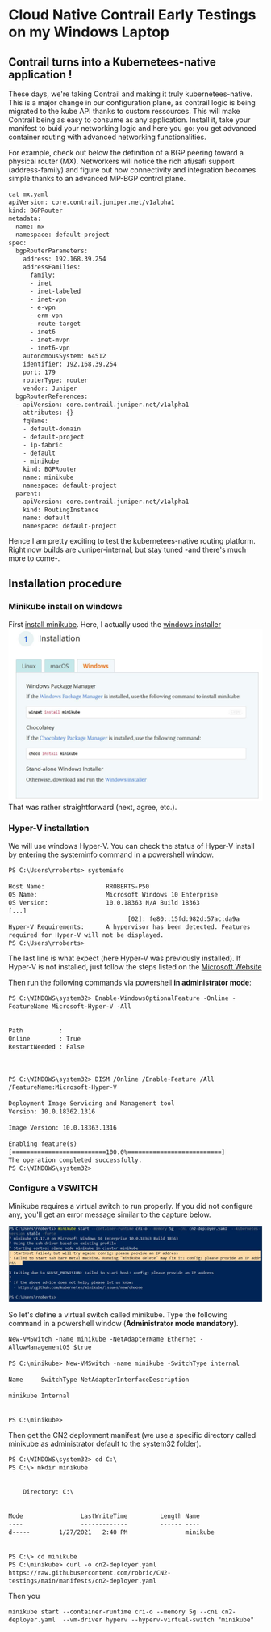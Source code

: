 # Cloud Native Contrail Early Testings on my Windows Laptop

##  Contrail turns into a Kubernetees-native application !

These days, we're taking Contrail and making it truly kubernetees-native.
This is a major change in our configuration plane, as contrail logic is being migrated to the kube API thanks to custom ressources.
This will make Contrail being as easy to consume as any application. Install it, take your manifest to buid your networking logic and here you go: you get advanced container routing with advanced networking functionalities.

For example, check out below the definition of a BGP peering toward a physical router (MX). Networkers will notice the rich afi/safi support (address-family) and figure out how connectivity and integration becomes simple thanks to an advanced MP-BGP control plane.

```
cat mx.yaml
apiVersion: core.contrail.juniper.net/v1alpha1
kind: BGPRouter
metadata:
  name: mx
  namespace: default-project
spec:
  bgpRouterParameters:
    address: 192.168.39.254
    addressFamilies:
      family:
      - inet
      - inet-labeled
      - inet-vpn
      - e-vpn
      - erm-vpn
      - route-target
      - inet6
      - inet-mvpn
      - inet6-vpn
    autonomousSystem: 64512
    identifier: 192.168.39.254
    port: 179
    routerType: router
    vendor: Juniper
  bgpRouterReferences:
  - apiVersion: core.contrail.juniper.net/v1alpha1
    attributes: {}
    fqName:
    - default-domain
    - default-project
    - ip-fabric
    - default
    - minikube
    kind: BGPRouter
    name: minikube
    namespace: default-project
  parent:
    apiVersion: core.contrail.juniper.net/v1alpha1
    kind: RoutingInstance
    name: default
    namespace: default-project
```

Hence I am pretty exciting to test the kubernetees-native routing platform. Right now builds are Juniper-internal, but stay tuned -and there's much more to come-.
## Installation procedure

### Minikube install on windows

 First [install minikube](<https://minikube.sigs.k8s.io/docs/start/>). Here, I actually used the [windows installer](https://github.com/kubernetes/minikube/releases/download/v1.17.0/minikube-installer.exe)
![Screenshot](pictures/minikube-install.JPG)
That was rather straightforward (next, agree, etc.).

### Hyper-V installation

We will use windows Hyper-V.
You can check the status of Hyper-V install by entering the systeminfo command in a powershell window.

```
PS C:\Users\rroberts> systeminfo

Host Name:                 RROBERTS-P50
OS Name:                   Microsoft Windows 10 Enterprise
OS Version:                10.0.18363 N/A Build 18363
[...]
                                 [02]: fe80::15fd:982d:57ac:da9a
Hyper-V Requirements:      A hypervisor has been detected. Features required for Hyper-V will not be displayed.
PS C:\Users\rroberts>
```

The last line is what expect (here Hyper-V was previously installed). If Hyper-V is not installed, just follow the steps listed on the [Microsoft Website](https://docs.microsoft.com/en-us/virtualization/hyper-v-on-windows/quick-start/enable-hyper-v)

Then run the following commands via powershell **in administrator mode**: 

```
PS C:\WINDOWS\system32> Enable-WindowsOptionalFeature -Online -FeatureName Microsoft-Hyper-V -All


Path          :
Online        : True
RestartNeeded : False



PS C:\WINDOWS\system32> DISM /Online /Enable-Feature /All /FeatureName:Microsoft-Hyper-V

Deployment Image Servicing and Management tool
Version: 10.0.18362.1316

Image Version: 10.0.18363.1316

Enabling feature(s)
[==========================100.0%==========================]
The operation completed successfully.
PS C:\WINDOWS\system32> 

```

### Configure a VSWITCH

Minikube requires a virtual switch to run properly. If you did not configure any, you'll get an error message similar to the capture below.

![Screenshot](pictures/ip_error.JPG)

So let's define a virtual switch called minikube.
Type the following command in a powershell window (**Administrator mode mandatory**).

```
New-VMSwitch -name minikube -NetAdapterName Ethernet -AllowManagementOS $true

PS C:\minikube> New-VMSwitch -name minikube -SwitchType internal

Name     SwitchType NetAdapterInterfaceDescription
----     ---------- ------------------------------
minikube Internal


PS C:\minikube>
```
Then get the CN2 deployment manifest (we use a specific directory called minikube as administrator default to the system32 folder).
```
PS C:\WINDOWS\system32> cd C:\
PS C:\> mkdir minikube


    Directory: C:\


Mode                LastWriteTime         Length Name
----                -------------         ------ ----
d-----        1/27/2021   2:40 PM                minikube


PS C:\> cd minikube
PS C:\minikube> curl -o cn2-deployer.yaml https://raw.githubusercontent.com/robric/CN2-testings/main/manifests/cn2-deployer.yaml
```

Then you 
```
minikube start --container-runtime cri-o --memory 5g --cni cn2-deployer.yaml  --vm-driver hyperv --hyperv-virtual-switch "minikube"
```

